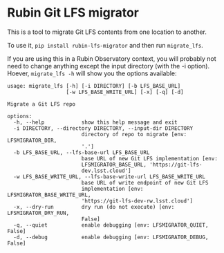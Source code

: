 Rubin Git LFS migrator
======================

This is a tool to migrate Git LFS contents from one location to another.

To use it, `pip install rubin-lfs-migrator` and then run `migrate_lfs`.

If you are using this in a Rubin Observatory context, you will probably
not need to change anything except the input directory (with the -i
option).  Hoever, `migrate_lfs -h` will show you the options available:

```
usage: migrate_lfs [-h] [-i DIRECTORY] [-b LFS_BASE_URL]
                   [-w LFS_BASE_WRITE_URL] [-x] [-q] [-d]

Migrate a Git LFS repo

options:
  -h, --help            show this help message and exit
  -i DIRECTORY, --directory DIRECTORY, --input-dir DIRECTORY
                        directory of repo to migrate [env: LFSMIGRATOR_DIR,
                        '.']
  -b LFS_BASE_URL, --lfs-base-url LFS_BASE_URL
                        base URL of new Git LFS implementation [env:
                        LFSMIGRATOR_BASE_URL, 'https://git-lfs-
                        dev.lsst.cloud']
  -w LFS_BASE_WRITE_URL, --lfs-base-write-url LFS_BASE_WRITE_URL
                        base URL of write endpoint of new Git LFS
                        implementation [env: LFSMIGRATOR_BASE_WRITE_URL,
                        'https://git-lfs-dev-rw.lsst.cloud']
  -x, --dry-run         dry run (do not execute) [env: LFSMIGRATOR_DRY_RUN,
                        False]
  -q, --quiet           enable debugging [env: LFSMIGRATOR_QUIET, False]
  -d, --debug           enable debugging [env: LFSMIGRATOR_DEBUG, False]
```
